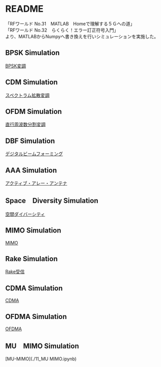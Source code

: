 # README
「RFワールド No.31　MATLAB　Homeで理解する５Ｇへの道」  
「RFワールド No.32　らくらく！エラー訂正符号入門」  
より、MATLABからNumpyへ書き換えを行いシミュレーションを実施した。

## BPSK Simulation

[BPSK変調](./01_BPSK.ipynb)

## CDM Simulation

[スペクトラム拡散変調](./02_CDM.ipynb)

## OFDM Simulation

[直行周波数分割変調](./03_OFDM.ipynb)

## DBF Simulation

[デジタルビームフォーミング](./04_DBF.ipynb)

## AAA Simulation

[アクティブ・アレー・アンテナ](./05_AAA.ipynb)

## Space　Diversity Simulation

[空間ダイバーシティ](./06_SpaceDiversity.ipynb)

## MIMO Simulation

[MIMO](./07_MIMO.ipynb)

## Rake Simulation

[Rake受信](./08_RAKE.ipynb)

## CDMA Simulation

[CDMA](./09_CDMA.ipynb)

## OFDMA Simulation

[OFDMA](./10_OFDMA.ipynb)

## MU　MIMO Simulation

[MU-MIMO](./11_MU MIMO.ipynb)
